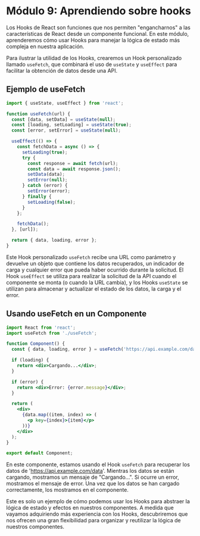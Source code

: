 # Módulo 9: Aprendiendo sobre hooks

Los Hooks de React son funciones que nos permiten "engancharnos" a las características de React desde un componente funcional. En este módulo, aprenderemos cómo usar Hooks para manejar la lógica de estado más compleja en nuestra aplicación. 

Para ilustrar la utilidad de los Hooks, crearemos un Hook personalizado llamado `useFetch`, que combinará el uso de `useState` y `useEffect` para facilitar la obtención de datos desde una API.

## Ejemplo de useFetch

```jsx
import { useState, useEffect } from 'react';

function useFetch(url) {
  const [data, setData] = useState(null);
  const [loading, setLoading] = useState(true);
  const [error, setError] = useState(null);

  useEffect(() => {
    const fetchData = async () => {
      setLoading(true);
      try {
        const response = await fetch(url);
        const data = await response.json();
        setData(data);
        setError(null);
      } catch (error) {
        setError(error);
      } finally {
        setLoading(false);
      }
    };

    fetchData();
  }, [url]);

  return { data, loading, error };
}
```

Este Hook personalizado `useFetch` recibe una URL como parámetro y devuelve un objeto que contiene los datos recuperados, un indicador de carga y cualquier error que pueda haber ocurrido durante la solicitud. El Hook `useEffect` se utiliza para realizar la solicitud de la API cuando el componente se monta (o cuando la URL cambia), y los Hooks `useState` se utilizan para almacenar y actualizar el estado de los datos, la carga y el error.

## Usando useFetch en un Componente

```jsx
import React from 'react';
import useFetch from './useFetch';

function Component() {
  const { data, loading, error } = useFetch('https://api.example.com/data');

  if (loading) {
    return <div>Cargando...</div>;
  }

  if (error) {
    return <div>Error: {error.message}</div>;
  }

  return (
    <div>
      {data.map((item, index) => (
        <p key={index}>{item}</p>
      ))}
    </div>
  );
}

export default Component;
```

En este componente, estamos usando el Hook `useFetch` para recuperar los datos de 'https://api.example.com/data'. Mientras los datos se están cargando, mostramos un mensaje de "Cargando...". Si ocurre un error, mostramos el mensaje de error. Una vez que los datos se han cargado correctamente, los mostramos en el componente.

Este es solo un ejemplo de cómo podemos usar los Hooks para abstraer la lógica de estado y efectos en nuestros componentes. A medida que vayamos adquiriendo más experiencia con los Hooks, descubriremos que nos ofrecen una gran flexibilidad para organizar y reutilizar la lógica de nuestros componentes.